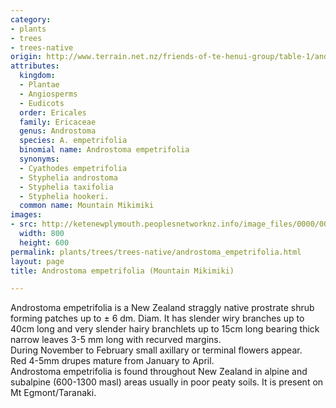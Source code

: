 ```yaml
---
category:
- plants
- trees
- trees-native
origin: http://www.terrain.net.nz/friends-of-te-henui-group/table-1/androstoma-empetrifolia-mountain-mikimiki.html
attributes:
  kingdom:
  - Plantae
  - Angiosperms
  - Eudicots
  order: Ericales
  family: Ericaceae
  genus: Androstoma
  species: A. empetrifolia
  binomial name: Androstoma empetrifolia
  synonyms:
  - Cyathodes empetrifolia
  - Styphelia androstoma
  - Styphelia taxifolia
  - Styphelia hookeri.
  common name: Mountain Mikimiki
images:
- src: http://ketenewplymouth.peoplesnetworknz.info/image_files/0000/0007/5964/Androstoma_empetrifolia.JPG
  width: 800
  height: 600
permalink: plants/trees/trees-native/androstoma_empetrifolia.html
layout: page
title: Androstoma empetrifolia (Mountain Mikimiki)

---
```

Androstoma empetrifolia is a New Zealand straggly native prostrate shrub forming patches up to ± 6 dm. Diam. It has slender wiry branches up to 40cm long and very slender hairy branchlets up to 15cm long bearing thick narrow leaves 3-5 mm long with recurved margins. <br>During November to February small axillary or terminal flowers appear. <br>Red 4-5mm drupes mature from January to April.<br>Androstoma empetrifolia is found throughout New Zealand in alpine and subalpine (600-1300 masl) areas usually in poor peaty soils. It is present on Mt Egmont/Taranaki.

